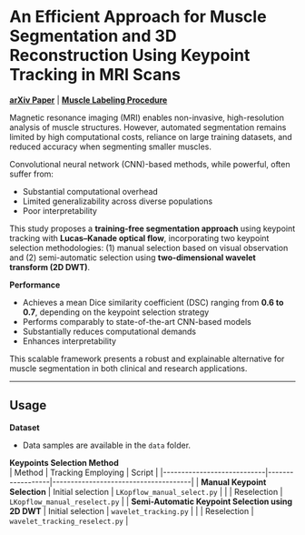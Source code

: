# An Efficient Approach for Muscle Segmentation and 3D Reconstruction Using Keypoint Tracking in MRI Scans

[**arXiv Paper**](https://arxiv.org/pdf/2507.08690) | [**Muscle Labeling Procedure**](https://docs.google.com/document/d/1CHVpKfoM_PgN9bEd-YNyCINFiWcAiY5YIaH83aISVK4/edit?usp=sharing)

Magnetic resonance imaging (MRI) enables non-invasive, high-resolution analysis of muscle structures. However, automated segmentation remains limited by high computational costs, reliance on large training datasets, and reduced accuracy when segmenting smaller muscles.  

Convolutional neural network (CNN)-based methods, while powerful, often suffer from:  
- Substantial computational overhead  
- Limited generalizability across diverse populations  
- Poor interpretability  

This study proposes a **training-free segmentation approach** using keypoint tracking with **Lucas–Kanade optical flow**, incorporating two keypoint selection methodologies: (1) manual selection based on visual observation and (2) semi-automatic selection using **two-dimensional wavelet transform (2D DWT)**.

**Performance**  
- Achieves a mean Dice similarity coefficient (DSC) ranging from **0.6 to 0.7**, depending on the keypoint selection strategy  
- Performs comparably to state-of-the-art CNN-based models  
- Substantially reduces computational demands  
- Enhances interpretability  

This scalable framework presents a robust and explainable alternative for muscle segmentation in both clinical and research applications.  

---

## Usage

**Dataset**  
- Data samples are available in the `data` folder.  

**Keypoints Selection Method**  
| Method                     | Tracking Employing             | Script                              |
|----------------------------|------------------|--------------------------------------|
| **Manual Keypoint Selection** | Initial selection | `LKopflow_manual_select.py`         |
|                            | Reselection      | `LKopflow_manual_reselect.py`       |
| **Semi-Automatic Keypoint Selection using 2D DWT** | Initial selection | `wavelet_tracking.py`              |
|                            | Reselection      | `wavelet_tracking_reselect.py`      |

